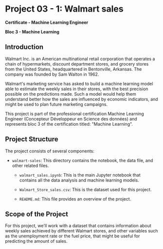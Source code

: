 # Project 03 - 1: Walmart sales

**Certificate - Machine Learning Engineer**

**Bloc 3 - Machine Learning**

## Introduction

Walmart Inc. is an American multinational retail corporation that operates a chain of hypermarkets, discount department stores, and grocery stores from the United States, headquartered in Bentonville, Arkansas. The company was founded by Sam Walton in 1962.

Walmart's marketing service has asked to build a machine learning model able to estimate the weekly sales in their stores, with the best precision possible on the predictions made. Such a model would help them understand better how the sales are influenced by economic indicators, and might be used to plan future marketing campaigns.

This project is part of the professional certification Machine Learning Engineer (Concepteur Développeur en Science des données) and represents bloc 3 of the certification titled: "Machine Learning".

## Project Structure

The project consists of several components:

- `walmart-sales`: This directory contains the notebook, the data file, and other related files.
    
    - `walmart_sales.ipynb`: This is the main Jupyter notebook that contains all the data analysis and machine learning models.
    
    - `Walmart_Store_sales.csv`: This is the dataset used for this project.

    - `README.md`: This file provides an overview of the project.

## Scope of the Project 

For this project, we'll work with a dataset that contains information about weekly sales achieved by different Walmart stores, and other variables such as the unemployment rate or the fuel price, that might be useful for predicting the amount of sales.